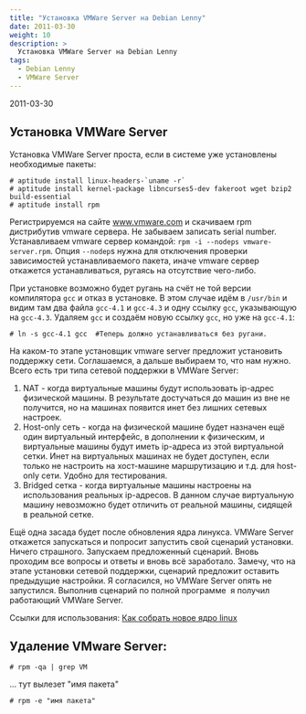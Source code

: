 ```yaml
---
title: "Установка VMWare Server на Debian Lenny"
date: 2011-03-30
weight: 10
description: >
  Установка VMWare Server на Debian Lenny
tags:
  - Debian Lenny
  - VMWare Server
---
```


2011-03-30

## Установка VMWare Server
Установка VMWare Server проста, если в системе уже установлены необходимые пакеты:
```
# aptitude install linux-headers-`uname -r`
# aptitude install kernel-package libncurses5-dev fakeroot wget bzip2 build-essential
# aptitude install rpm
```
Регистрируемся на сайте www.vmware.com и cкачиваем rpm дистрибутив vmware сервера. Не забываем записать serial number. Устанавливаем vmware сервер командой: `rpm -i --nodeps vmware-server.rpm`. Опция `--nodep`s нужна для отключения проверки зависимостей устанавливаемого пакета, иначе vmware сервер откажется устанавливаться, ругаясь на отсутствие чего-либо.

При установке возможно будет ругань на счёт не той версии компилятора `gcc` и отказ в установке. В этом случае идём в `/usr/bin` и видим там два файла `gcc-4.1` и `gcc-4.3` и одну ссылку `gcc`, указывающую на `gcc-4.3`. Удаляем `gcc` и создаём новую ссылку `gcc`, но уже на `gcc-4.1`:
```
# ln -s gcc-4.1 gcc  #Теперь должно устанавливаться без ругани.
```

На каком-то этапе установщик vmware server предложит установить поддержку сети. Соглашаемся, а дальше выбираем то, что нам нужно. Всего есть три типа сетевой поддержки в VMWare Server:

1. NAT - когда виртуальные машины будут использовать ip-адрес физической машины. В результате достучаться до машин из вне не получится, но на машинах появится инет без лишних сетевых настроек.
2. Host-only сеть - когда на физической машине будет назначен ещё один виртуальный интерфейс, в дополнении к физическим, и виртуальные машины будут иметь ip-адреса из этой виртуальной сетки. Инет на виртуальных машинах не будет доступен, если только не настроить на хост-машине маршрутизацию и т.д. для host-only сети. Удобно для тестирования. 
3. Bridged сетка - когда виртуальные машины настроены на использования реальных ip-адресов. В данном случае виртуальную машину невозможно будет отличить от реальной машины, сидящей в реальной сетке.

Ещё одна засада будет после обновления ядра линукса. VMWare Server откажется запускаться и попросит запустить свой сценарий установки. Ничего страшного. Запускаем предложенный сценарий. Вновь проходим все вопросы и ответы и вновь всё заработало. Замечу, что на этапе установки сетевой поддержки, сценарий предложит оставить предыдущие настройки. Я согласился, но VMWare Server опять не запустился. Выполнив сценарий по полной программе  я получил работающий VMWare Server.

Ссылки для использования:
[Как собрать новое ядро linux](/n/kak-sobrat-novoe-yadro-linux)

## Удаление VMware Server:
```
# rpm -qa | grep VM
```
... тут вылезет "имя пакета"
```
# rpm -e "имя пакета"
```

